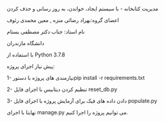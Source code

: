 مدیریت کتابخانه - با سیستم ایجاد، خواندن، به روز رسانی و حذف کردن

اعضای گروه:بهراد رضائی منزه , معین محمدی رئوف

نام استاد: جناب دکتر مصطفی بستام

دانشگاه مازندران

با استفاده از Python 3.7.8

پیش نیاز اجرای پروژه:

1- نیازمندی های پروژه با دستورpip install -r requirements.txt

2- تنظیم کردن دیتابیس با اجرای فایل reset_db.py

3- دادن داده های فیک برای آزمایش پروژه با اجرای فایل populate.py

نهایتا با اجرای manage.py می توانیم پروژه را اجرا کنیم.

